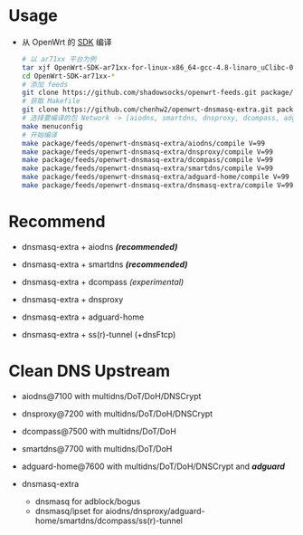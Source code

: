 # Usage

- 从 OpenWrt 的 [SDK][s] 编译

  ```bash
  # 以 ar71xx 平台为例
  tar xjf OpenWrt-SDK-ar71xx-for-linux-x86_64-gcc-4.8-linaro_uClibc-0.9.33.2.tar.bz2
  cd OpenWrt-SDK-ar71xx-*
  # 添加 feeds
  git clone https://github.com/shadowsocks/openwrt-feeds.git package/feeds
  # 获取 Makefile
  git clone https://github.com/chenhw2/openwrt-dnsmasq-extra.git package/feeds/openwrt-dnsmasq-extra
  # 选择要编译的包 Network -> [aiodns, smartdns, dnsproxy, dcompass, adguard-home, dnsmasq-extra]
  make menuconfig
  # 开始编译
  make package/feeds/openwrt-dnsmasq-extra/aiodns/compile V=99
  make package/feeds/openwrt-dnsmasq-extra/dnsproxy/compile V=99
  make package/feeds/openwrt-dnsmasq-extra/dcompass/compile V=99
  make package/feeds/openwrt-dnsmasq-extra/smartdns/compile V=99
  make package/feeds/openwrt-dnsmasq-extra/adguard-home/compile V=99
  make package/feeds/openwrt-dnsmasq-extra/dnsmasq-extra/compile V=99
  ```

# Recommend

- dnsmasq-extra + aiodns **_(recommended)_**

- dnsmasq-extra + smartdns **_(recommended)_**

- dnsmasq-extra + dcompass _(experimental)_

- dnsmasq-extra + dnsproxy

- dnsmasq-extra + adguard-home

- dnsmasq-extra + ss(r)-tunnel (+dnsFtcp)

# Clean DNS Upstream

- aiodns@7100 with multidns/DoT/DoH/DNSCrypt

- dnsproxy@7200 with multidns/DoT/DoH/DNSCrypt

- dcompass@7500 with multidns/DoT/DoH

- smartdns@7700 with multidns/DoT/DoH

- adguard-home@7600 with multidns/DoT/DoH/DNSCrypt and **_adguard_**

- dnsmasq-extra
  - dnsmasq for adblock/bogus
  - dnsmasq/ipset for aiodns/dnsproxy/adguard-home/smartdns/dcompass/ss(r)-tunnel

[s]: https://wiki.openwrt.org/doc/howto/obtain.firmware.sdk
